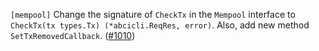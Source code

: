 `[mempool]` Change the signature of `CheckTx` in the `Mempool` interface to
`CheckTx(tx types.Tx) (*abcicli.ReqRes, error)`. Also, add new method
`SetTxRemovedCallback`.
([\#1010](https://github.com/cometbft/cometbft/issues/1010))